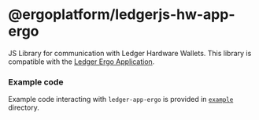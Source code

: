 # @ergoplatform/ledgerjs-hw-app-ergo

JS Library for communication with Ledger Hardware Wallets.
This library is compatible with the [Ledger Ergo Application](https://github.com/tesseract-one/ledger-app-ergo).

### Example code

Example code interacting with `ledger-app-ergo` is provided in [`example`](example) directory.

